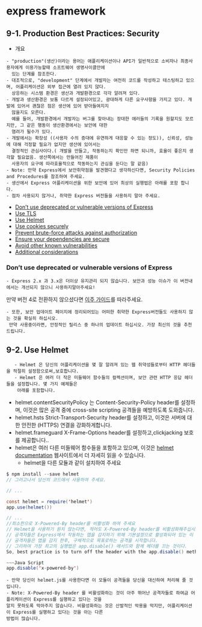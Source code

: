 # express framework


## 9-1. Production Best Practices: Security
   - 개요
   
    - "production"(생산)이라는 용어는 애플리케이션이나 API가 일반적으로 소비자나 최종사용자에게 이용가능할때 소프트웨어 생명사이클안에
      있는 단계를 참조한다.
    - 대조적으로, "development" 단계에서 개발자는 여전히 코드를 작성하고 테스팅하고 있으며, 어플리케이션은 외부 접근에 열려 있지 않다. 
      상응하는 시스템 환경은 생산과 개발환경으로 각각 알려져 있다.
    - 개발과 생산환경은 보통 다르게 설정되어있고, 광대하게 다른 요구사항을 가지고 있다. 개발에 있어서 괜찮은 점은 생산에 있어 받아들여지지
      않을지도 모른다.
      예를 들어, 개발환경에서 개발자는 버그를 찾아내는 장대한 에러들의 기록을 원할지도 모르지만, 그 같은 행동이 생산환경에서는 보안에 대한 
      염려가 될수가 있다.
    - 개발에서는 확장성 ((사용자 수의 증대에 유연하게 대응할 수 있는 정도)), 신뢰성, 성능에 대해 걱정할 필요가 없지만 생산에 있어서는 
      결정적인 관심사이다.( 개발을 만들고, 작동하는지 확인만 하면 되니까, 효율이 좋은지 생각할 필요없음. 생산쪽에서는 만들어진 제품이 
      사용자의 요구에 따라효율적으로 작동하는지 관심을 둔다는 말 같음)
    - Note: 만약 Express에서 보안취약점을 발견했다고 생각하신다면, Security Policies and Procedures를 참조하여 주세요.
    - 생산에서 Express 어플리케이션을 위한 보안에 있어 최상의 실행법은 아래를 포함 합니다.
    - 점차 사용되지 않거나, 취약한 Express 버전들을 사용하지 말아 주세요.
    
- [Don’t use deprecated or vulnerable versions of Express](https://expressjs.com/en/advanced/best-practice-security.html#dont-use-deprecated-or-vulnerable-versions-of-express)
- [Use TLS](https://expressjs.com/en/advanced/best-practice-security.html#use-tls)
- [Use Helmet](https://expressjs.com/en/advanced/best-practice-security.html#use-helmet)
- [Use cookies securely](https://expressjs.com/en/advanced/best-practice-security.html#use-cookies-securely)
- [Prevent brute-force attacks against authorization](https://expressjs.com/en/advanced/best-practice-security.html#prevent-brute-force-attacks-against-authorization)
- [Ensure your dependencies are secure](https://expressjs.com/en/advanced/best-practice-security.html#ensure-your-dependencies-are-secure)
- [Avoid other known vulnerabilities](https://expressjs.com/en/advanced/best-practice-security.html#avoid-other-known-vulnerabilities)
- [Additional considerations](https://expressjs.com/en/advanced/best-practice-security.html#additional-considerations)

### Don’t use deprecated or vulnerable versions of Express
    - Express 2.x 과 3.x은 더이상 유지관리 되지 않습니다. 보안과 성능 이슈가 이 버전내에서는 개선되지 않으니 사용하지말아주세요!
   만약 버전 4로 전환하지 않으셨다면 [이주 가이드](https://expressjs.com/en/guide/migrating-4.html)를 따라주세요.
      
    - 또한, 보안 업데이트 페이지에 정리되어있는 어떠한 취약한 Express버전들도 사용하지 않는 것을 확실히 하십시오. 
     만약 사용중이라면, 안정적인 릴리스 중 하나의 업데이트 하십시오. 가장 최신의 것을 추천드립니다.
     
     
   ## 9-2. Use Helmet
       - Helmet 은 당신의 어플리케이션을 몇 잘 알려져 있는 웹 취약성들로부터 HTTP 헤더들을 적절히 설정함으로써,보호합니다.
       - Helmet 은 여러 더 작은 미들웨어 함수들의 컬렉션이며, 보안 관련 HTTP 응답 헤더들을 설정합니다. 몇 가지 예제들은 
        아래를 포함합니다.


- helmet.contentSecurityPolicy 는 Content-Security-Policy header를 설정하며, 이것은 많은 공격 중에 cross-site scripting 공격들을 예방하도록 도와줍니다. 
- helmet.hsts Strict-Transport-Security header를 설정하고, 이것은 서버에 대한 안전한 (HTTPS) 연결을 강화하게합니다.
- helmet.frameguard X-Frame-Options header를 설정하고,clickjacking 보호를 제공합니다..
- helmet은 여러 다른 미들웨어 함수들을 포함하고 있으며, 이것은 [helmet documentation](https://helmetjs.github.io/) 웹사이트에서 더 자세히 읽을 수 있습니다.
    - helmet을 다른 모듈과 같이 설치하여 주세요


~~~  Java Script
$ npm install --save helmet
// 그러고나서 당신의 코드에서 사용하여 주세요.

// ...

const helmet = require('helmet')
app.use(helmet())

// ...
//최소한으로 X-Powered-By header를 비활성화 하여 주세요
// Helmet을 사용하기 원치 않는다면, 적어도 X-Powered-By header를 비활성화해주십시오.
// 공격자들은 Express에서 작동하는 앱을 감지하기 위해 기본설정으로 활성화되어 있는 이 헤더를 사용합니다.
// 공격자들은 앱을 감지 한후, 구체적으로 목표로하는 공격을 시작합니다.
// 그리하여 가장 최고의 실행법은 app.disable() 메서드와 함께 헤더를 끄는 것이다.
So, best practice is to turn off the header with the app.disable() method:

~~~Java Script
app.disable('x-powered-by')
~~~

    - 만약 당신이 helmet.js를 사용한다면 이 모듈이 공격들을 당신을 대신하여 처리해 줄 것입니다.
    - Note: X-Powered-By header 를 비활성화하는 것이 아주 뛰어난 공격자들로 하여금 어플리케이션이 Express를 실행하고 있다는 것을 
    알지 못하도록 막아주지 않습니다. 비활성화하는 것은 산발적인 악용을 막지만, 어플리케이션이 Express를 실행하고 있다는 것을 아는 다른 
    방법이 많습니다. 
